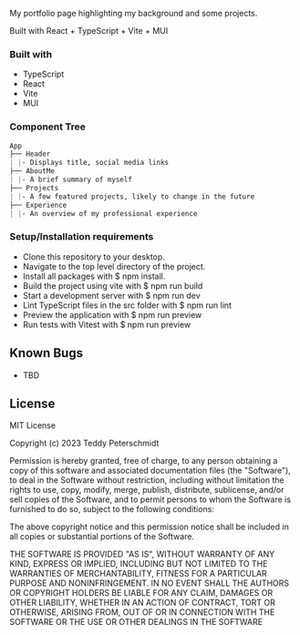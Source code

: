 My portfolio page highlighting my background and some projects. 

Built with React + TypeScript + Vite + MUI 

### Built with
* TypeScript
* React
* Vite
* MUI 

### Component Tree
```md
App
├── Header
| |- Displays title, social media links
├── AboutMe
| |- A brief summary of myself
├── Projects
| |- A few featured projects, likely to change in the future
├── Experience
| |- An overview of my professional experience
```
### Setup/Installation requirements
* Clone this repository to your desktop.
* Navigate to the top level directory of the project.
* Install all packages with $ npm install.
* Build the project using vite with $ npm run build
* Start a development server with $ npm run dev
* Lint TypeScript files in the src folder with $ npm run lint
* Preview the application with $ npm run preview 
* Run tests with Vitest with $ npm run preview

## Known Bugs

* TBD

## License

MIT License

Copyright (c) 2023 Teddy Peterschmidt

Permission is hereby granted, free of charge, to any person obtaining a copy
of this software and associated documentation files (the "Software"), to deal
in the Software without restriction, including without limitation the rights
to use, copy, modify, merge, publish, distribute, sublicense, and/or sell
copies of the Software, and to permit persons to whom the Software is
furnished to do so, subject to the following conditions:

The above copyright notice and this permission notice shall be included in all
copies or substantial portions of the Software.

THE SOFTWARE IS PROVIDED "AS IS", WITHOUT WARRANTY OF ANY KIND, EXPRESS OR
IMPLIED, INCLUDING BUT NOT LIMITED TO THE WARRANTIES OF MERCHANTABILITY,
FITNESS FOR A PARTICULAR PURPOSE AND NONINFRINGEMENT. IN NO EVENT SHALL THE
AUTHORS OR COPYRIGHT HOLDERS BE LIABLE FOR ANY CLAIM, DAMAGES OR OTHER
LIABILITY, WHETHER IN AN ACTION OF CONTRACT, TORT OR OTHERWISE, ARISING FROM,
OUT OF OR IN CONNECTION WITH THE SOFTWARE OR THE USE OR OTHER DEALINGS IN THE
SOFTWARE
